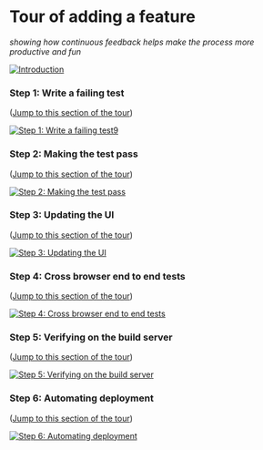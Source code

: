 # Tour of adding a feature
_showing how continuous feedback helps make the process more productive and fun_

[![Introduction](https://f.cloud.github.com/assets/227505/160213/bb8e16e8-775b-11e2-9611-50fcab1cb693.png)](http://www.youtube.com/watch?feature=player_detailpage&v=CIZ8OeXrvSY#t=0s)

### Step 1: Write a failing test

([Jump to this section of the tour](http://www.youtube.com/watch?feature=player_detailpage&v=CIZ8OeXrvSY#t=128s))

[![Step 1: Write a failing test9](https://f.cloud.github.com/assets/227505/160212/bb859464-775b-11e2-921a-8598a9c38016.png)](http://www.youtube.com/watch?feature=player_detailpage&v=CIZ8OeXrvSY#t=128s)

### Step 2: Making the test pass

([Jump to this section of the tour](http://www.youtube.com/watch?feature=player_detailpage&v=CIZ8OeXrvSY#t=306s))

[![Step 2: Making the test pass](https://f.cloud.github.com/assets/227505/160211/bb84e3f2-775b-11e2-9dab-9935499f8244.png)](http://www.youtube.com/watch?feature=player_detailpage&v=CIZ8OeXrvSY#t=306s)

### Step 3: Updating the UI

([Jump to this section of the tour](http://www.youtube.com/watch?feature=player_detailpage&v=CIZ8OeXrvSY#t=392s))

[![Step 3: Updating the UI](https://f.cloud.github.com/assets/227505/160210/bb71c45c-775b-11e2-91e2-3760fc8c548e.png)](http://www.youtube.com/watch?feature=player_detailpage&v=CIZ8OeXrvSY#t=392s)

### Step 4: Cross browser end to end tests

([Jump to this section of the tour](http://www.youtube.com/watch?feature=player_detailpage&v=CIZ8OeXrvSY#t=487s))

[![Step 4: Cross browser end to end tests](https://f.cloud.github.com/assets/227505/160209/bb6f816a-775b-11e2-853c-4397c282285e.png)](http://www.youtube.com/watch?feature=player_detailpage&v=CIZ8OeXrvSY#t=487s)

### Step 5: Verifying on the build server

([Jump to this section of the tour](http://www.youtube.com/watch?feature=player_detailpage&v=CIZ8OeXrvSY#t=690s))

[![Step 5: Verifying on the build server](https://f.cloud.github.com/assets/227505/160208/bb5bf82a-775b-11e2-8108-c1537e8a2cbc.png)](http://www.youtube.com/watch?feature=player_detailpage&v=CIZ8OeXrvSY#t=690s)

### Step 6: Automating deployment

([Jump to this section of the tour](http://www.youtube.com/watch?feature=player_detailpage&v=CIZ8OeXrvSY#t=856s))

[![Step 6: Automating deployment](https://f.cloud.github.com/assets/227505/160207/bb5a7ebe-775b-11e2-868c-a567c5d99b45.png)](http://www.youtube.com/watch?feature=player_detailpage&v=CIZ8OeXrvSY#t=856s)
